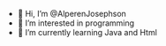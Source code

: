- 👋 Hi, I’m @AlperenJosephson
- 👀 I’m interested in programming
- 🌱 I’m currently learning Java and Html
